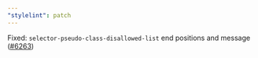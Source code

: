 ```yaml
---
"stylelint": patch
---
```


Fixed: `selector-pseudo-class-disallowed-list` end positions and message ([#6263](https://github.com/stylelint/stylelint/pull/6263))

